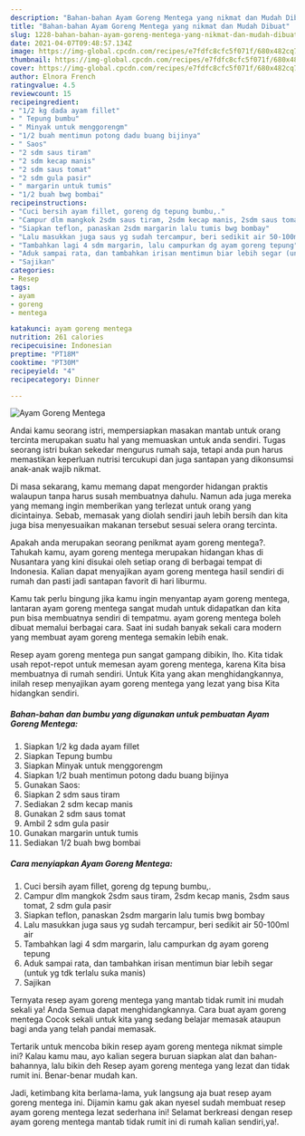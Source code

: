 ```yaml
---
description: "Bahan-bahan Ayam Goreng Mentega yang nikmat dan Mudah Dibuat"
title: "Bahan-bahan Ayam Goreng Mentega yang nikmat dan Mudah Dibuat"
slug: 1228-bahan-bahan-ayam-goreng-mentega-yang-nikmat-dan-mudah-dibuat
date: 2021-04-07T09:48:57.134Z
image: https://img-global.cpcdn.com/recipes/e7fdfc8cfc5f071f/680x482cq70/ayam-goreng-mentega-foto-resep-utama.jpg
thumbnail: https://img-global.cpcdn.com/recipes/e7fdfc8cfc5f071f/680x482cq70/ayam-goreng-mentega-foto-resep-utama.jpg
cover: https://img-global.cpcdn.com/recipes/e7fdfc8cfc5f071f/680x482cq70/ayam-goreng-mentega-foto-resep-utama.jpg
author: Elnora French
ratingvalue: 4.5
reviewcount: 15
recipeingredient:
- "1/2 kg dada ayam fillet"
- " Tepung bumbu"
- " Minyak untuk menggorengm"
- "1/2 buah mentimun potong dadu buang bijinya"
- " Saos"
- "2 sdm saus tiram"
- "2 sdm kecap manis"
- "2 sdm saus tomat"
- "2 sdm gula pasir"
- " margarin untuk tumis"
- "1/2 buah bwg bombai"
recipeinstructions:
- "Cuci bersih ayam fillet, goreng dg tepung bumbu,."
- "Campur dlm mangkok 2sdm saus tiram, 2sdm kecap manis, 2sdm saus tomat, 2 sdm gula pasir"
- "Siapkan teflon, panaskan 2sdm margarin lalu tumis bwg bombay"
- "Lalu masukkan juga saus yg sudah tercampur, beri sedikit air 50-100ml air"
- "Tambahkan lagi 4 sdm margarin, lalu campurkan dg ayam goreng tepung"
- "Aduk sampai rata, dan tambahkan irisan mentimun biar lebih segar (untuk yg tdk terlalu suka manis)"
- "Sajikan"
categories:
- Resep
tags:
- ayam
- goreng
- mentega

katakunci: ayam goreng mentega 
nutrition: 261 calories
recipecuisine: Indonesian
preptime: "PT18M"
cooktime: "PT30M"
recipeyield: "4"
recipecategory: Dinner

---
```



![Ayam Goreng Mentega](https://img-global.cpcdn.com/recipes/e7fdfc8cfc5f071f/680x482cq70/ayam-goreng-mentega-foto-resep-utama.jpg)

Andai kamu seorang istri, mempersiapkan masakan mantab untuk orang tercinta merupakan suatu hal yang memuaskan untuk anda sendiri. Tugas seorang istri bukan sekedar mengurus rumah saja, tetapi anda pun harus memastikan keperluan nutrisi tercukupi dan juga santapan yang dikonsumsi anak-anak wajib nikmat.

Di masa  sekarang, kamu memang dapat mengorder hidangan praktis walaupun tanpa harus susah membuatnya dahulu. Namun ada juga mereka yang memang ingin memberikan yang terlezat untuk orang yang dicintainya. Sebab, memasak yang diolah sendiri jauh lebih bersih dan kita juga bisa menyesuaikan makanan tersebut sesuai selera orang tercinta. 



Apakah anda merupakan seorang penikmat ayam goreng mentega?. Tahukah kamu, ayam goreng mentega merupakan hidangan khas di Nusantara yang kini disukai oleh setiap orang di berbagai tempat di Indonesia. Kalian dapat menyajikan ayam goreng mentega hasil sendiri di rumah dan pasti jadi santapan favorit di hari liburmu.

Kamu tak perlu bingung jika kamu ingin menyantap ayam goreng mentega, lantaran ayam goreng mentega sangat mudah untuk didapatkan dan kita pun bisa membuatnya sendiri di tempatmu. ayam goreng mentega boleh dibuat memalui berbagai cara. Saat ini sudah banyak sekali cara modern yang membuat ayam goreng mentega semakin lebih enak.

Resep ayam goreng mentega pun sangat gampang dibikin, lho. Kita tidak usah repot-repot untuk memesan ayam goreng mentega, karena Kita bisa membuatnya di rumah sendiri. Untuk Kita yang akan menghidangkannya, inilah resep menyajikan ayam goreng mentega yang lezat yang bisa Kita hidangkan sendiri.

<!--inarticleads1-->

##### Bahan-bahan dan bumbu yang digunakan untuk pembuatan Ayam Goreng Mentega:

1. Siapkan 1/2 kg dada ayam fillet
1. Siapkan  Tepung bumbu
1. Siapkan  Minyak untuk menggorengm
1. Siapkan 1/2 buah mentimun potong dadu buang bijinya
1. Gunakan  Saos:
1. Siapkan 2 sdm saus tiram
1. Sediakan 2 sdm kecap manis
1. Gunakan 2 sdm saus tomat
1. Ambil 2 sdm gula pasir
1. Gunakan  margarin untuk tumis
1. Sediakan 1/2 buah bwg bombai




<!--inarticleads2-->

##### Cara menyiapkan Ayam Goreng Mentega:

1. Cuci bersih ayam fillet, goreng dg tepung bumbu,.
1. Campur dlm mangkok 2sdm saus tiram, 2sdm kecap manis, 2sdm saus tomat, 2 sdm gula pasir
1. Siapkan teflon, panaskan 2sdm margarin lalu tumis bwg bombay
1. Lalu masukkan juga saus yg sudah tercampur, beri sedikit air 50-100ml air
1. Tambahkan lagi 4 sdm margarin, lalu campurkan dg ayam goreng tepung
1. Aduk sampai rata, dan tambahkan irisan mentimun biar lebih segar (untuk yg tdk terlalu suka manis)
1. Sajikan




Ternyata resep ayam goreng mentega yang mantab tidak rumit ini mudah sekali ya! Anda Semua dapat menghidangkannya. Cara buat ayam goreng mentega Cocok sekali untuk kita yang sedang belajar memasak ataupun bagi anda yang telah pandai memasak.

Tertarik untuk mencoba bikin resep ayam goreng mentega nikmat simple ini? Kalau kamu mau, ayo kalian segera buruan siapkan alat dan bahan-bahannya, lalu bikin deh Resep ayam goreng mentega yang lezat dan tidak rumit ini. Benar-benar mudah kan. 

Jadi, ketimbang kita berlama-lama, yuk langsung aja buat resep ayam goreng mentega ini. Dijamin kamu gak akan nyesel sudah membuat resep ayam goreng mentega lezat sederhana ini! Selamat berkreasi dengan resep ayam goreng mentega mantab tidak rumit ini di rumah kalian sendiri,ya!.

